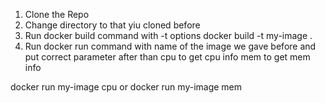 1. Clone the Repo
2. Change directory to that yiu cloned before
3. Run docker build command with -t options
 docker build -t my-image .
 4. Run docker run command with name of the image we gave before and put correct parameter after than
 cpu to get cpu info
 mem to get mem info
 
 docker run my-image cpu or docker run my-image mem 
